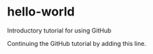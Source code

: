 # hello-world
Introductory tutorial for using GitHub

Continuing the GitHub tutorial by adding this line.
